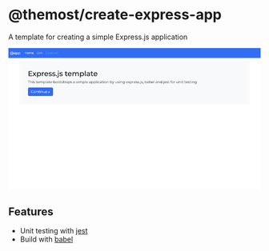 # @themost/create-express-app

A template for creating a simple Express.js application

![screenshot](docs/assets/screenshot_index.png)

## Features
- Unit testing with [jest](https://github.com/facebook/jest)
- Build with [babel](https://babeljs.io/)
